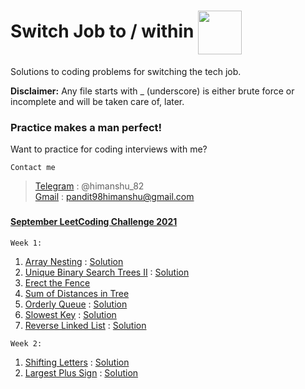 # Switch Job to / within <img src="https://user-images.githubusercontent.com/34882878/130913521-4b23d603-a919-4b26-a9d7-fc32377c690a.png" width="70" align="center">
Solutions to coding problems for switching the tech job.

<strong>Disclaimer:</strong> Any file starts with _ (underscore) is either brute force or incomplete and will be taken care of, later.

### Practice makes a man perfect!
Want to practice for coding interviews with me?

`Contact me`
>[Telegram](https://telegram.org) : @himanshu_82  
>[Gmail](https://www.google.com/intl/en-GB/gmail/about/#) : pandit98himanshu@gmail.com

###
#### [September LeetCoding Challenge 2021](https://leetcode.com/explore/challenge/card/september-leetcoding-challenge-2021/636/week-1-september-1st-september-7th/)
`Week 1:`
1. [Array Nesting](https://leetcode.com/problems/array-nesting/) : [Solution](https://github.com/Pandit98himanshu/SwitchJob/blob/master/leetcode/ArrayNesting.java)
2. [Unique Binary Search Trees II](https://leetcode.com/problems/unique-binary-search-trees-ii/) : [Solution](https://github.com/Pandit98himanshu/SwitchJob/blob/master/leetcode/UniqueBinarySearchTreesII.java)
3. [Erect the Fence](https://leetcode.com/problems/erect-the-fence/)
4. [Sum of Distances in Tree](https://leetcode.com/problems/sum-of-distances-in-tree/)
5. [Orderly Queue](https://leetcode.com/problems/orderly-queue/) : [Solution](https://github.com/Pandit98himanshu/SwitchJob/blob/master/leetcode/OrderlyQueue.java)
6. [Slowest Key](https://leetcode.com/problems/slowest-key/) : [Solution](https://github.com/Pandit98himanshu/SwitchJob/blob/master/leetcode/SlowestKey.java)
7. [Reverse Linked List](https://leetcode.com/problems/reverse-linked-list/) : [Solution](https://github.com/Pandit98himanshu/SwitchJob/blob/master/leetcode/ReverseLinkedList.java)

`Week 2:`
1. [Shifting Letters](https://leetcode.com/problems/shifting-letters/) : [Solution](https://github.com/Pandit98himanshu/SwitchJob/blob/master/leetcode/ShiftingLetters.java)
2. [Largest Plus Sign](https://leetcode.com/problems/largest-plus-sign/) : [Solution](https://github.com/Pandit98himanshu/SwitchJob/blob/master/leetcode/LargestPlusSign.java)